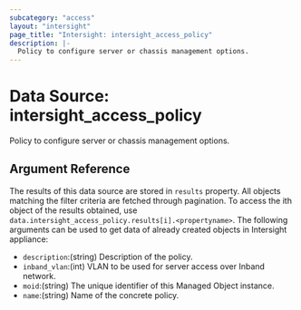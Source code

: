 ```yaml
---
subcategory: "access"
layout: "intersight"
page_title: "Intersight: intersight_access_policy"
description: |-
  Policy to configure server or chassis management options.
---
```


# Data Source: intersight_access_policy
Policy to configure server or chassis management options.
## Argument Reference
The results of this data source are stored in `results` property.
All objects matching the filter criteria are fetched through pagination.
To access the ith object of the results obtained, use `data.intersight_access_policy.results[i].<propertyname>`.
The following arguments can be used to get data of already created objects in Intersight appliance:
* `description`:(string) Description of the policy. 
* `inband_vlan`:(int) VLAN to be used for server access over Inband network. 
* `moid`:(string) The unique identifier of this Managed Object instance. 
* `name`:(string) Name of the concrete policy. 
 